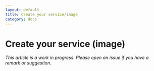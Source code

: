 ```yaml
---
layout: default
title: Create your service/image
category: docs
---
```


# Create your service (image)
_This article is a work in progress. Please open an issue if you have a remark or
suggestion._
